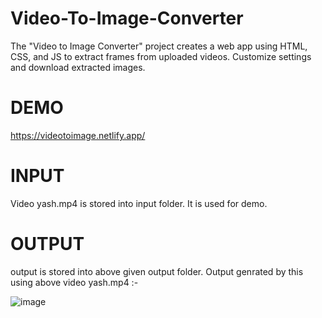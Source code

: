 # Video-To-Image-Converter
The "Video to Image Converter" project creates a web app using HTML, CSS, and JS to extract frames from uploaded videos. Customize settings and download extracted images.

# DEMO

https://videotoimage.netlify.app/

# INPUT
Video yash.mp4 is stored into input folder. It is used for demo.

# OUTPUT
output is stored into above given output folder.
Output genrated by this using above video yash.mp4 :-


![image](https://github.com/Yashmenaria1/Video-To-Image-Converter/assets/107399779/64e2f7dd-3cde-47bc-b703-fa77684f80b3)

